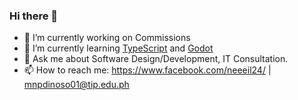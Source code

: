 ### Hi there 👋




- 🔭 I’m currently working on Commissions
- 🌱 I’m currently learning [TypeScript](https://www.typescriptlang.org/) and [Godot](https://godotengine.org/)
- 💬 Ask me about Software Design/Development, IT Consultation.
- 📫 How to reach me: https://www.facebook.com/neeeil24/  | mnpdinoso01@tip.edu.ph


